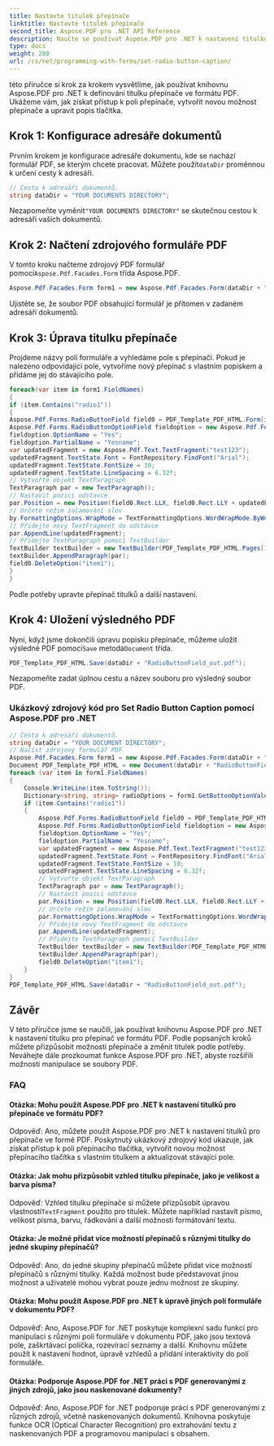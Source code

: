```yaml
---
title: Nastavte titulek přepínače
linktitle: Nastavte titulek přepínače
second_title: Aspose.PDF pro .NET API Reference
description: Naučte se používat Aspose.PDF pro .NET k nastavení titulku pro přepínač ve formátu PDF.
type: docs
weight: 280
url: /cs/net/programming-with-forms/set-radio-button-caption/
---
```

této příručce si krok za krokem vysvětlíme, jak používat knihovnu Aspose.PDF pro .NET k definování titulku přepínače ve formátu PDF. Ukážeme vám, jak získat přístup k poli přepínače, vytvořit novou možnost přepínače a upravit popis tlačítka.

## Krok 1: Konfigurace adresáře dokumentů

 Prvním krokem je konfigurace adresáře dokumentu, kde se nachází formulář PDF, se kterým chcete pracovat. Můžete použít`dataDir` proměnnou k určení cesty k adresáři.

```csharp
// Cesta k adresáři dokumentů.
string dataDir = "YOUR DOCUMENTS DIRECTORY";
```

 Nezapomeňte vyměnit`"YOUR DOCUMENTS DIRECTORY"` se skutečnou cestou k adresáři vašich dokumentů.

## Krok 2: Načtení zdrojového formuláře PDF

 V tomto kroku načteme zdrojový PDF formulář pomocí`Aspose.Pdf.Facades.Form` třída Aspose.PDF.

```csharp
Aspose.Pdf.Facades.Form form1 = new Aspose.Pdf.Facades.Form(dataDir + "RadioButtonField.pdf");
```

Ujistěte se, že soubor PDF obsahující formulář je přítomen v zadaném adresáři dokumentů.

## Krok 3: Úprava titulku přepínače

Projdeme názvy polí formuláře a vyhledáme pole s přepínači. Pokud je nalezeno odpovídající pole, vytvoříme nový přepínač s vlastním popiskem a přidáme jej do stávajícího pole.

```csharp
foreach(var item in form1.FieldNames)
{
if (item.Contains("radio1"))
{
Aspose.Pdf.Forms.RadioButtonField field0 = PDF_Template_PDF_HTML.Form[item] as Aspose.Pdf.Forms.RadioButtonField;
Aspose.Pdf.Forms.RadioButtonOptionField fieldoption = new Aspose.Pdf.Forms.RadioButtonOptionField();
fieldoption.OptionName = "Yes";
fieldoption.PartialName = "Yesname";
var updatedFragment = new Aspose.Pdf.Text.TextFragment("test123");
updatedFragment.TextState.Font = FontRepository.FindFont("Arial");
updatedFragment.TextState.FontSize = 10;
updatedFragment.TextState.LineSpacing = 6.32f;
// Vytvořte objekt TextParagraph
TextParagraph par = new TextParagraph();
// Nastavit pozici odstavce
par.Position = new Position(field0.Rect.LLX, field0.Rect.LLY + updatedFragment.TextState.FontSize);
// Určete režim zalamování slov
by.FormattingOptions.WrapMode = TextFormattingOptions.WordWrapMode.ByWords;
// Přidejte nový TextFragment do odstavce
par.AppendLine(updatedFragment);
// Přidejte TextParagraph pomocí TextBuilder
TextBuilder textBuilder = new TextBuilder(PDF_Template_PDF_HTML.Pages[1]);
textBuilder.AppendParagraph(par);
field0.DeleteOption("item1");
}
}
```

Podle potřeby upravte přepínač titulků a další nastavení.

## Krok 4: Uložení výsledného PDF

 Nyní, když jsme dokončili úpravu popisku přepínače, můžeme uložit výsledné PDF pomocí`Save` metoda`Document` třída.

```csharp
PDF_Template_PDF_HTML.Save(dataDir + "RadioButtonField_out.pdf");
```

Nezapomeňte zadat úplnou cestu a název souboru pro výsledný soubor PDF.

### Ukázkový zdrojový kód pro Set Radio Button Caption pomocí Aspose.PDF pro .NET 
```csharp
// Cesta k adresáři dokumentů.
string dataDir = "YOUR DOCUMENT DIRECTORY";
// Načíst zdrojový formulář PDF
Aspose.Pdf.Facades.Form form1 = new Aspose.Pdf.Facades.Form(dataDir + "RadioButtonField.pdf");
Document PDF_Template_PDF_HTML = new Document(dataDir + "RadioButtonField.pdf");
foreach (var item in form1.FieldNames)
{
	Console.WriteLine(item.ToString());
	Dictionary<string, string> radioOptions = form1.GetButtonOptionValues(item);
	if (item.Contains("radio1"))
	{
		Aspose.Pdf.Forms.RadioButtonField field0 = PDF_Template_PDF_HTML.Form[item] as Aspose.Pdf.Forms.RadioButtonField;
		Aspose.Pdf.Forms.RadioButtonOptionField fieldoption = new Aspose.Pdf.Forms.RadioButtonOptionField();
		fieldoption.OptionName = "Yes";
		fieldoption.PartialName = "Yesname";
		var updatedFragment = new Aspose.Pdf.Text.TextFragment("test123");
		updatedFragment.TextState.Font = FontRepository.FindFont("Arial");
		updatedFragment.TextState.FontSize = 10;
		updatedFragment.TextState.LineSpacing = 6.32f;
		// Vytvořte objekt TextParagraph
		TextParagraph par = new TextParagraph();
		// Nastavit pozici odstavce
		par.Position = new Position(field0.Rect.LLX, field0.Rect.LLY + updatedFragment.TextState.FontSize);
		// Určete režim zalamování slov
		par.FormattingOptions.WrapMode = TextFormattingOptions.WordWrapMode.ByWords;
		// Přidejte nový TextFragment do odstavce
		par.AppendLine(updatedFragment);
		// Přidejte TextParagraph pomocí TextBuilder
		TextBuilder textBuilder = new TextBuilder(PDF_Template_PDF_HTML.Pages[1]);
		textBuilder.AppendParagraph(par);
		field0.DeleteOption("item1");
	}
}
PDF_Template_PDF_HTML.Save(dataDir + "RadioButtonField_out.pdf");
```

## Závěr

V této příručce jsme se naučili, jak používat knihovnu Aspose.PDF pro .NET k nastavení titulku pro přepínač ve formátu PDF. Podle popsaných kroků můžete přizpůsobit možnosti přepínače a změnit titulek podle potřeby. Neváhejte dále prozkoumat funkce Aspose.PDF pro .NET, abyste rozšířili možnosti manipulace se soubory PDF.

### FAQ

#### Otázka: Mohu použít Aspose.PDF pro .NET k nastavení titulků pro přepínače ve formátu PDF?

Odpověď: Ano, můžete použít Aspose.PDF pro .NET k nastavení titulků pro přepínače ve formě PDF. Poskytnutý ukázkový zdrojový kód ukazuje, jak získat přístup k poli přepínacího tlačítka, vytvořit novou možnost přepínacího tlačítka s vlastním titulkem a aktualizovat stávající pole.

#### Otázka: Jak mohu přizpůsobit vzhled titulku přepínače, jako je velikost a barva písma?

 Odpověď: Vzhled titulku přepínače si můžete přizpůsobit úpravou vlastností`TextFragment` použito pro titulek. Můžete například nastavit písmo, velikost písma, barvu, řádkování a další možnosti formátování textu.

#### Otázka: Je možné přidat více možností přepínačů s různými titulky do jedné skupiny přepínačů?

Odpověď: Ano, do jedné skupiny přepínačů můžete přidat více možností přepínačů s různými titulky. Každá možnost bude představovat jinou možnost a uživatelé mohou vybrat pouze jednu možnost ze skupiny.

#### Otázka: Mohu použít Aspose.PDF pro .NET k úpravě jiných polí formuláře v dokumentu PDF?

Odpověď: Ano, Aspose.PDF for .NET poskytuje komplexní sadu funkcí pro manipulaci s různými poli formuláře v dokumentu PDF, jako jsou textová pole, zaškrtávací políčka, rozevírací seznamy a další. Knihovnu můžete použít k nastavení hodnot, úpravě vzhledů a přidání interaktivity do polí formuláře.

#### Otázka: Podporuje Aspose.PDF for .NET práci s PDF generovanými z jiných zdrojů, jako jsou naskenované dokumenty?

Odpověď: Ano, Aspose.PDF for .NET podporuje práci s PDF generovanými z různých zdrojů, včetně naskenovaných dokumentů. Knihovna poskytuje funkce OCR (Optical Character Recognition) pro extrahování textu z naskenovaných PDF a programovou manipulaci s obsahem.